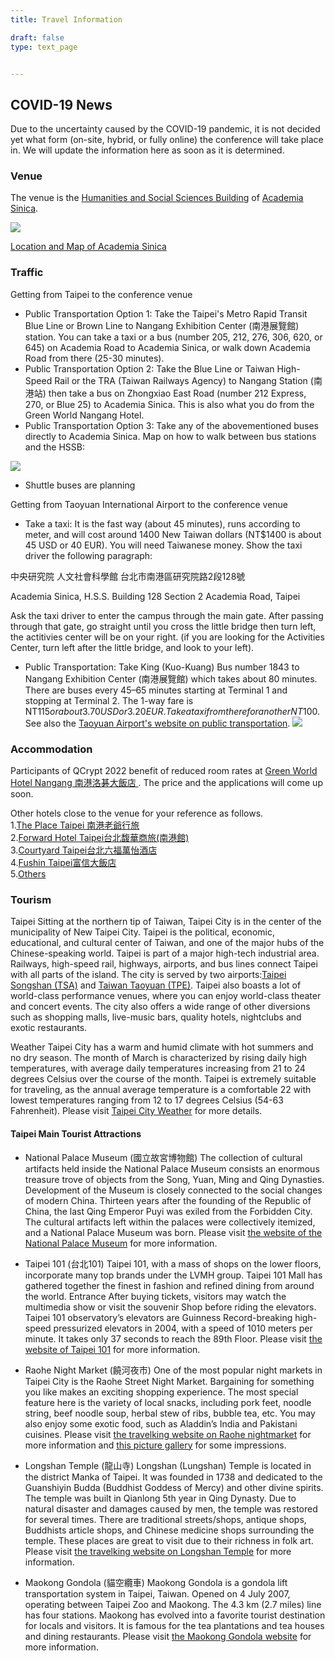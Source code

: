 ```yaml
---
title: Travel Information

draft: false
type: text_page


---
```


## COVID-19 News

Due to the uncertainty caused by the COVID-19 pandemic, it is not decided yet what form (on-site, hybrid, or fully online) the conference will take place in. We will update the information here as soon as it is determined.

### Venue
The venue is the <a href="https://www.google.com/maps/place/Academia+Sinica+Humanities+and+Social+Sciences+Building,+No.+128%E8%99%9F,+Section+2,+Academia+Rd,+Nangang+District,+Taipei+City,+115/@25.0409679,121.6091792,17z/" target="_blank">Humanities and Social Sciences Building</a> of <a href="https://www.sinica.edu.tw/en" target="_blank">Academia Sinica</a>.

<img id="venue" src="/images/venue.jpg"/>

<a href="https://www.sinica.edu.tw/en/articles/37" target="_blank">Location and Map of Academia Sinica</a>

### Traffic
Getting from Taipei to the conference venue

* Public Transportation Option 1:
Take the Taipei's Metro Rapid Transit Blue Line or Brown Line to Nangang Exhibition Center (南港展覽館) station. You can take a taxi or a bus (number 205, 212, 276, 306, 620, or 645) on Academia Road to Academia Sinica, or walk down Academia Road from there (25-30 minutes).
* Public Transportation Option 2:
Take the Blue Line or Taiwan High-Speed Rail or the TRA (Taiwan Railways Agency) to Nangang Station (南港站) then take a bus on Zhongxiao East Road (number 212 Express, 270, or Blue 25) to Academia Sinica. This is also what you do from the Green World Nangang Hotel.
* Public Transportation Option 3:
Take any of the abovementioned buses directly to Academia Sinica.
Map on how to walk between bus stations and the HSSB:
<img id="busmap" src="/images/busmap.jpg"/>

* Shuttle buses are planning

Getting from Taoyuan International Airport to the conference venue
* Take a taxi:
It is the fast way (about 45 minutes), runs according to meter, and will cost around 1400 New Taiwan dollars (NT$1400 is about 45 USD or 40 EUR). You will need Taiwanese money. Show the taxi driver the following paragraph:

中央研究院 人文社會科學館
台北市南港區研究院路2段128號

Academia Sinica, H.S.S. Building
128 Section 2 Academia Road, Taipei

Ask the taxi driver to enter the campus through the main gate. After passing through that gate, go straight until you cross the little bridge then turn left, the actitivies center will be on your right.  (if you are looking for the Activities Center, turn left after the little bridge, and look to your left).

* Public Transportation:
Take King (Kuo-Kuang) Bus number 1843 to Nangang Exhibition Center (南港展覽館) which takes about 80 minutes. There are buses every 45–65 minutes starting at Terminal 1 and stopping at Terminal 2. The 1-way fare is NT$115 or about 3.70 USD or 3.20 EUR. Take a taxi from there for another NT$100.
See also the <a href="https://web.taoyuan-airport.com/transportation?lang=en" target="_blank"> Taoyuan Airport's website on public transportation</a>.
<a href="../images/airporttotaipei.jpg" target="_blank"><img id="airporttrans" src="/images/airporttotaipei.jpg"/></a>

### Accommodation</a>

Participants of QCrypt 2022 benefit of reduced room rates at <a href="https://nangang.greenworldhotels.com/en/transportation/" target="_blank">Green World Hotel Nangang 南港洛碁大飯店 </a>. The price and the applications will come up soon.

Other hotels close to the venue for your reference as follows.<br>
1.<a href="https://www.hotelroyal.com.tw/nangang/" target="_blank">The Place Taipei 南港老爺行旅</a><br>
2.<a href="https://fw.tfhg.com.tw/" target="_blank">Forward Hotel Taipei台北馥華商旅(南港館)</a><br>
3.<a href="http://www.courtyardtaipei.com.tw/" target="_blank">Courtyard Taipei台北六福萬怡酒店</a><br>
4.<a href="https://www.fushin-hotel.com.tw/taipei/tw/" target="_blank">Fushin Taipei富信大飯店</a><br>
5.<a href="https://troll.iis.sinica.edu.tw/school22/general%20info/Accommodation.pdf" target="_blank">Others</a><br>

### Tourism

Taipei
Sitting at the northern tip of Taiwan, Taipei City is in the center of the municipality of New Taipei City. Taipei is the political, economic, educational, and cultural center of Taiwan, and one of the major hubs of the Chinese-speaking world. Taipei is part of a major high-tech industrial area. Railways, high-speed rail, highways, airports, and bus lines connect Taipei with all parts of the island. The city is served by two airports:<a href="http://www.tsa.gov.tw/tsa/en/home.aspx" target="_blank">Taipei Songshan (TSA)</a> and <a href="http://www.taoyuan-airport.com/english/" target="_blank">Taiwan Taoyuan (TPE)</a>. Taipei also boasts a lot of world-class performance venues, where you can enjoy world-class theater and concert events. The city also offers a wide range of other diversions such as shopping malls, live-music bars, quality hotels, nightclubs and exotic restaurants.

Weather
Taipei City has a warm and humid climate with hot summers and no dry season. The month of March is characterized by rising daily high temperatures, with average daily temperatures increasing from 21 to 24 degrees Celsius over the course of the month. Taipei is extremely suitable for traveling, as the annual average temperature is a comfortable 22 with lowest temperatures ranging from 12 to 17 degrees Celsius (54-63 Fahrenheit). Please visit <a href="http://www.accuweather.com/en/tw/taipei-city/315078/weather-forecast/315078" target="_blank">Taipei City Weather</a> for more details.

#### Taipei Main Tourist Attractions

* National Palace Museum (國立故宮博物館)
The collection of cultural artifacts held inside the National Palace Museum consists an enormous treasure trove of objects from the Song, Yuan, Ming and Qing Dynasties. Development of the Museum is closely connected to the social changes of modern China. Thirteen years after the founding of the Republic of China, the last Qing Emperor Puyi was exiled from the Forbidden City. The cultural artifacts left within the palaces were collectively itemized, and a National Palace Museum was born. Please visit <a href="http://www.npm.gov.tw/en/" target="_blank">the website of the National Palace Museum</a> for more information.

* Taipei 101 (台北101)
Taipei 101, with a mass of shops on the lower floors, incorporate many top brands under the LVMH group. Taipei 101 Mall has gathered together the finest in fashion and refined dining from around the world. Entrance After buying tickets, visitors may watch the multimedia show or visit the souvenir Shop before riding the elevators. Taipei 101 observatory’s elevators are Guinness Record-breaking high-speed pressurized elevators in 2004, with a speed of 1010 meters per minute. It takes only 37 seconds to reach the 89th Floor. Please visit <a href="http://www.taipei-101.com.tw/en/index.aspx" target="_blank">the website of Taipei 101</a> for more information.

* Raohe Night Market (饒河夜市)
One of the most popular night markets in Taipei City is the Raohe Street Night Market. Bargaining for something you like makes an exciting shopping experience. The most special feature here is the variety of local snacks, including pork feet, noodle string, beef noodle soup, herbal stew of ribs, bubble tea, etc. You may also enjoy some exotic food, such as Aladdin’s India and Pakistani cuisines. Please visit <a href="https://www.travelking.com.tw/eng/tourguide/nightmarket/raohe-st-night-market.html" target="_blank">the travelking website on Raohe nightmarket</a> for more information and <a href="https://cryptojedi.org/gallery/Raohe2014" target="_blank">this picture gallery</a> for some impressions.

* Longshan Temple (龍山寺)
Longshan (Lungshan) Temple is located in the district Manka of Taipei. It was founded in 1738 and dedicated to the Guanshiyin Budda (Buddhist Goddess of Mercy) and other divine spirits. The temple was built in Qianlong 5th year in Qing Dynasty. Due to natural disaster and damages caused by men, the temple was restored for several times. There are traditional streets/shops, antique shops, Buddhists article shops, and Chinese medicine shops surrounding the temple. These places are great to visit due to their richness in folk art. Please visit <a href="http://www.travelking.com.tw/eng/tourguide/taipei/wanhua-mongjia-longshan-temple.html" target="_blank">the travelking website on Longshan Temple</a> for more information.

* Maokong Gondola (貓空纜車)
Maokong Gondola is a gondola lift transportation system in Taipei, Taiwan. Opened on 4 July 2007, operating between Taipei Zoo and Maokong. The 4.3 km (2.7 miles) line has four stations. Maokong has evolved into a favorite tourist destination for locals and visitors. It is famous for the tea plantations and tea houses and dining restaurants. Please visit <a href="http://english.gov.taipei/mp.asp?mp=122034" target="_blank">the Maokong Gondola website</a> for more information.
